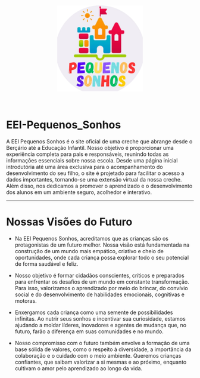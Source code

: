 

<p align="center">
<img src="./EEi-V2-main/EEi-V2-main/public/images/logo.png" alt="Logotipo" width="230vh" height="230vh">
</p>
</br>


# EEI-Pequenos_Sonhos
<p>A EEI Pequenos Sonhos é o site oficial de uma creche que abrange desde o Berçário até a Educação Infantil. Nosso objetivo é proporcionar uma experiência completa para pais e responsáveis, reunindo todas as informações essenciais sobre nossa escola. Desde uma página inicial introdutória até uma área exclusiva para o acompanhamento do desenvolvimento do seu filho, o site é projetado para facilitar o acesso a dados importantes, tornando-se uma extensão virtual da nossa creche. Além disso, nos dedicamos a promover o aprendizado e o desenvolvimento dos alunos em um ambiente seguro, acolhedor e interativo.</p>
<hr>

# Nossas Visões do Futuro

<p> 
  
* Na EEI Pequenos Sonhos, acreditamos que as crianças são os protagonistas de um futuro melhor. Nossa visão está fundamentada na construção de um mundo mais empático, criativo e cheio de oportunidades, onde cada criança possa explorar todo o seu potencial de forma saudável e feliz.

* Nosso objetivo é formar cidadãos conscientes, críticos e preparados para enfrentar os desafios de um mundo em constante transformação. Para isso, valorizamos o aprendizado por meio do brincar, do convívio social e do desenvolvimento de habilidades emocionais, cognitivas e motoras.

* Enxergamos cada criança como uma semente de possibilidades infinitas. Ao nutrir seus sonhos e incentivar sua curiosidade, estamos ajudando a moldar líderes, inovadores e agentes de mudança que, no futuro, farão a diferença em suas comunidades e no mundo.

* Nosso compromisso com o futuro também envolve a formação de uma base sólida de valores, como o respeito à diversidade, a importância da colaboração e o cuidado com o meio ambiente. Queremos crianças confiantes, que saibam valorizar a si mesmas e ao próximo, enquanto cultivam o amor pelo aprendizado ao longo da vida.</p>
